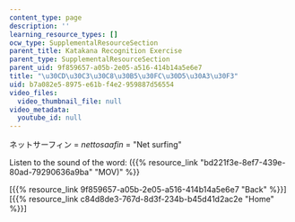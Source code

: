 ```yaml
---
content_type: page
description: ''
learning_resource_types: []
ocw_type: SupplementalResourceSection
parent_title: Katakana Recognition Exercise
parent_type: SupplementalResourceSection
parent_uid: 9f859657-a05b-2e05-a516-414b14a5e6e7
title: "\u30CD\u30C3\u30C8\u30B5\u30FC\u30D5\u30A3\u30F3"
uid: b7a082e5-8975-e61b-f4e2-959887d56554
video_files:
  video_thumbnail_file: null
video_metadata:
  youtube_id: null
---
```


ネットサーフィン = _nettosaafin_ = "Net surfing"

Listen to the sound of the word: ({{% resource_link "bd221f3e-8ef7-439e-80ad-79290636a9ba" "MOV)" %}}

  
\[{{% resource_link 9f859657-a05b-2e05-a516-414b14a5e6e7 "Back" %}}\]  
\[{{% resource_link c84d8de3-767d-8d3f-234b-b45d41d2ac2e "Home" %}}\]